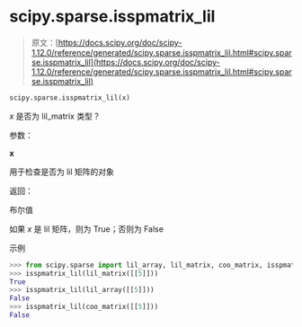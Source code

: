 # scipy.sparse.isspmatrix_lil

> 原文：[https://docs.scipy.org/doc/scipy-1.12.0/reference/generated/scipy.sparse.isspmatrix_lil.html#scipy.sparse.isspmatrix_lil](https://docs.scipy.org/doc/scipy-1.12.0/reference/generated/scipy.sparse.isspmatrix_lil.html#scipy.sparse.isspmatrix_lil)

```py
scipy.sparse.isspmatrix_lil(x)
```

*x* 是否为 lil_matrix 类型？

参数：

**x**

用于检查是否为 lil 矩阵的对象

返回：

布尔值

如果 *x* 是 lil 矩阵，则为 True；否则为 False

示例

```py
>>> from scipy.sparse import lil_array, lil_matrix, coo_matrix, isspmatrix_lil
>>> isspmatrix_lil(lil_matrix([[5]]))
True
>>> isspmatrix_lil(lil_array([[5]]))
False
>>> isspmatrix_lil(coo_matrix([[5]]))
False 
```

